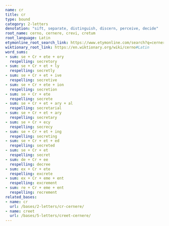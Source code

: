 ```yaml
---
name: cr
title: cr
type: bound
category: 2-letters
denotation: "sift, separate, distinguish, discern, perceive, decide"
root_name: cerno, cernere, crevi, cretum
root_language: Latin
etymonline_root_search_link: https://www.etymonline.com/search?q=cernere
wiktionary_root_link: https://en.wiktionary.org/wiki/cerno#Latin
word_sums:
- sum: se + Cr + ete + ory
  respelling: secretory
- sum: se + Cr + et + ly
  respelling: secretly
- sum: se + Cr + et + ive
  respelling: secretive
- sum: se + Cr + ete + ion
  respelling: secretion
- sum: se + Cr + ete
  respelling: secrete
- sum: se + Cr + et + ary + al
  respelling: secretarial
- sum: se + Cr + et + ary
  respelling: secretary
- sum: se + Cr + ecy
  respelling: secrecy
- sum: se + Cr + et + ing
  respelling: secreting
- sum: se + Cr + et + ed
  respelling: secreted
- sum: se + Cr + et
  respelling: secret
- sum: de + Cr + ee
  respelling: decree
- sum: ex + Cr + ete
  respelling: excrete
- sum: ex + Cr + eme + ent
  respelling: excrement
- sum: re + Cr + eme + ent
  respelling: recrement
related_bases:
- name: cr
  url: /bases/2-letters/cr-cernere/
- name: creet
  url: /bases/5-letters/creet-cernere/
---
```

